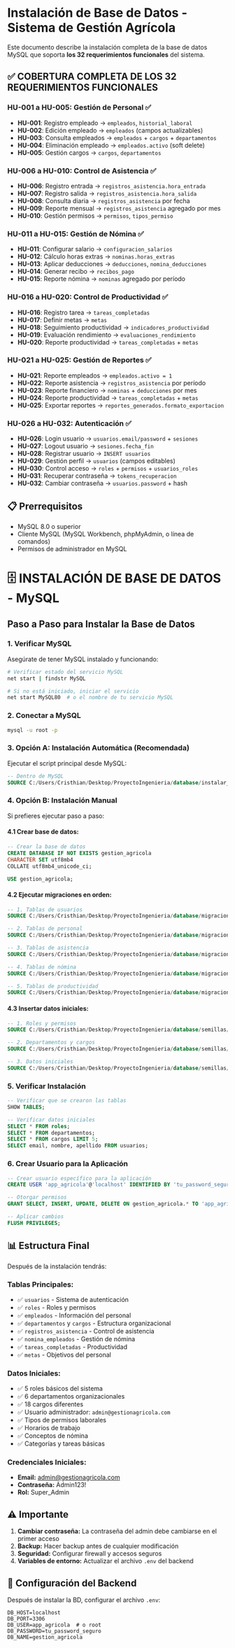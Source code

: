 # Instalación de Base de Datos - Sistema de Gestión Agrícola

Este documento describe la instalación completa de la base de datos MySQL que soporta **los 32 requerimientos funcionales** del sistema.

## ✅ COBERTURA COMPLETA DE LOS 32 REQUERIMIENTOS FUNCIONALES

### HU-001 a HU-005: Gestión de Personal ✅
- **HU-001**: Registro empleado → `empleados`, `historial_laboral`
- **HU-002**: Edición empleado → `empleados` (campos actualizables)  
- **HU-003**: Consulta empleados → `empleados` + `cargos` + `departamentos`
- **HU-004**: Eliminación empleado → `empleados.activo` (soft delete)
- **HU-005**: Gestión cargos → `cargos`, `departamentos`

### HU-006 a HU-010: Control de Asistencia ✅
- **HU-006**: Registro entrada → `registros_asistencia.hora_entrada`
- **HU-007**: Registro salida → `registros_asistencia.hora_salida`
- **HU-008**: Consulta diaria → `registros_asistencia` por fecha
- **HU-009**: Reporte mensual → `registros_asistencia` agregado por mes
- **HU-010**: Gestión permisos → `permisos`, `tipos_permiso`

### HU-011 a HU-015: Gestión de Nómina ✅
- **HU-011**: Configurar salario → `configuracion_salarios`
- **HU-012**: Cálculo horas extras → `nominas.horas_extras`
- **HU-013**: Aplicar deducciones → `deducciones`, `nomina_deducciones`
- **HU-014**: Generar recibo → `recibos_pago`
- **HU-015**: Reporte nómina → `nominas` agregado por período

### HU-016 a HU-020: Control de Productividad ✅
- **HU-016**: Registro tarea → `tareas_completadas`
- **HU-017**: Definir metas → `metas`
- **HU-018**: Seguimiento productividad → `indicadores_productividad`
- **HU-019**: Evaluación rendimiento → `evaluaciones_rendimiento`
- **HU-020**: Reporte productividad → `tareas_completadas` + `metas`

### HU-021 a HU-025: Gestión de Reportes ✅
- **HU-021**: Reporte empleados → `empleados.activo = 1`
- **HU-022**: Reporte asistencia → `registros_asistencia` por período
- **HU-023**: Reporte financiero → `nominas` + `deducciones` por mes
- **HU-024**: Reporte productividad → `tareas_completadas` + `metas`
- **HU-025**: Exportar reportes → `reportes_generados.formato_exportacion`

### HU-026 a HU-032: Autenticación ✅
- **HU-026**: Login usuario → `usuarios.email/password` + `sesiones`
- **HU-027**: Logout usuario → `sesiones.fecha_fin`
- **HU-028**: Registrar usuario → `INSERT usuarios`
- **HU-029**: Gestión perfil → `usuarios` (campos editables)
- **HU-030**: Control acceso → `roles` + `permisos` + `usuarios_roles`
- **HU-031**: Recuperar contraseña → `tokens_recuperacion`
- **HU-032**: Cambiar contraseña → `usuarios.password` + hash

## 📋 Prerrequisitos

- MySQL 8.0 o superior
- Cliente MySQL (MySQL Workbench, phpMyAdmin, o línea de comandos)
- Permisos de administrador en MySQL

# 🗄️ INSTALACIÓN DE BASE DE DATOS - MySQL

## Paso a Paso para Instalar la Base de Datos

### 1. Verificar MySQL
Asegúrate de tener MySQL instalado y funcionando:

```bash
# Verificar estado del servicio MySQL
net start | findstr MySQL

# Si no está iniciado, iniciar el servicio
net start MySQL80  # o el nombre de tu servicio MySQL
```

### 2. Conectar a MySQL
```bash
mysql -u root -p
```

### 3. Opción A: Instalación Automática (Recomendada)
Ejecutar el script principal desde MySQL:

```sql
-- Dentro de MySQL
SOURCE C:/Users/Cristhian/Desktop/ProyectoIngenieria/database/instalar_bd.sql;
```

### 4. Opción B: Instalación Manual
Si prefieres ejecutar paso a paso:

#### 4.1 Crear base de datos:
```sql
-- Crear la base de datos
CREATE DATABASE IF NOT EXISTS gestion_agricola 
CHARACTER SET utf8mb4 
COLLATE utf8mb4_unicode_ci;

USE gestion_agricola;
```

#### 4.2 Ejecutar migraciones en orden:
```sql
-- 1. Tablas de usuarios
SOURCE C:/Users/Cristhian/Desktop/ProyectoIngenieria/database/migraciones/001_crear_tablas_usuarios.sql;

-- 2. Tablas de personal  
SOURCE C:/Users/Cristhian/Desktop/ProyectoIngenieria/database/migraciones/002_crear_tablas_personal.sql;

-- 3. Tablas de asistencia
SOURCE C:/Users/Cristhian/Desktop/ProyectoIngenieria/database/migraciones/003_crear_tablas_asistencia.sql;

-- 4. Tablas de nómina
SOURCE C:/Users/Cristhian/Desktop/ProyectoIngenieria/database/migraciones/004_crear_tablas_nomina.sql;

-- 5. Tablas de productividad
SOURCE C:/Users/Cristhian/Desktop/ProyectoIngenieria/database/migraciones/005_crear_tablas_productividad.sql;
```

#### 4.3 Insertar datos iniciales:
```sql
-- 1. Roles y permisos
SOURCE C:/Users/Cristhian/Desktop/ProyectoIngenieria/database/semillas/001_roles_permisos.sql;

-- 2. Departamentos y cargos
SOURCE C:/Users/Cristhian/Desktop/ProyectoIngenieria/database/semillas/002_departamentos_cargos.sql;

-- 3. Datos iniciales
SOURCE C:/Users/Cristhian/Desktop/ProyectoIngenieria/database/semillas/003_datos_iniciales.sql;
```

### 5. Verificar Instalación
```sql
-- Verificar que se crearon las tablas
SHOW TABLES;

-- Verificar datos iniciales
SELECT * FROM roles;
SELECT * FROM departamentos;
SELECT * FROM cargos LIMIT 5;
SELECT email, nombre, apellido FROM usuarios;
```

### 6. Crear Usuario para la Aplicación
```sql
-- Crear usuario específico para la aplicación
CREATE USER 'app_agricola'@'localhost' IDENTIFIED BY 'tu_password_seguro';

-- Otorgar permisos
GRANT SELECT, INSERT, UPDATE, DELETE ON gestion_agricola.* TO 'app_agricola'@'localhost';

-- Aplicar cambios
FLUSH PRIVILEGES;
```

## 📊 Estructura Final

Después de la instalación tendrás:

### Tablas Principales:
- ✅ `usuarios` - Sistema de autenticación
- ✅ `roles` - Roles y permisos
- ✅ `empleados` - Información del personal
- ✅ `departamentos` y `cargos` - Estructura organizacional
- ✅ `registros_asistencia` - Control de asistencia
- ✅ `nomina_empleados` - Gestión de nómina
- ✅ `tareas_completadas` - Productividad
- ✅ `metas` - Objetivos del personal

### Datos Iniciales:
- ✅ 5 roles básicos del sistema
- ✅ 6 departamentos organizacionales
- ✅ 18 cargos diferentes
- ✅ Usuario administrador: `admin@gestionagricola.com`
- ✅ Tipos de permisos laborales
- ✅ Horarios de trabajo
- ✅ Conceptos de nómina
- ✅ Categorías y tareas básicas

### Credenciales Iniciales:
- **Email:** admin@gestionagricola.com
- **Contraseña:** Admin123!
- **Rol:** Super_Admin

## ⚠️ Importante

1. **Cambiar contraseña:** La contraseña del admin debe cambiarse en el primer acceso
2. **Backup:** Hacer backup antes de cualquier modificación
3. **Seguridad:** Configurar firewall y accesos seguros
4. **Variables de entorno:** Actualizar el archivo `.env` del backend

## 🔧 Configuración del Backend

Después de instalar la BD, configurar el archivo `.env`:

```env
DB_HOST=localhost
DB_PORT=3306
DB_USER=app_agricola  # o root
DB_PASSWORD=tu_password_seguro
DB_NAME=gestion_agricola
```

